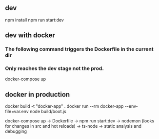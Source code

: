 ## dev
npm install
npm run start:dev

## dev with docker
### The following command triggers the Dockerfile in the current dir
### Only reaches the dev stage not the prod.
docker-compose up

## docker in production
docker build -t "docker-app" .
docker run --rm docker-app --env-file=var.env node build/boot.js

docker-compose up -> Dockerfile -> npm run start:dev -> nodemon (looks for changes in src and hot reloads) -> ts-node -> static analysis and debugging
